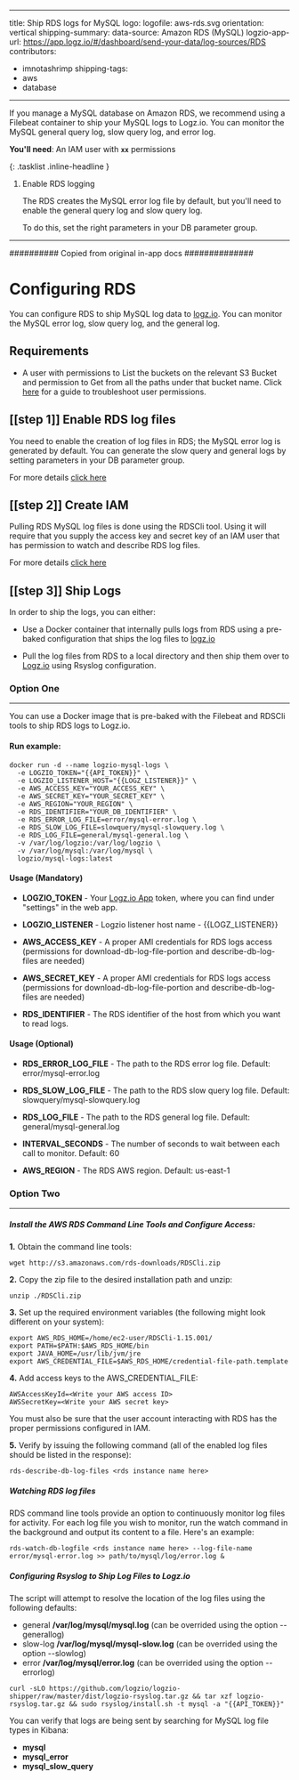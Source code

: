 <!-- MOVE TO _log-sources COLLECTION WHEN READY TO PUBLISH -->
---
title: Ship RDS logs for MySQL
logo:
  logofile: aws-rds.svg
  orientation: vertical
shipping-summary:
  data-source: Amazon RDS (MySQL)
logzio-app-url: https://app.logz.io/#/dashboard/send-your-data/log-sources/RDS
contributors:
  - imnotashrimp
shipping-tags:
  - aws
  - database
---

If you manage a MySQL database on Amazon RDS,
we recommend using a Filebeat container to ship your MySQL logs to Logz.io.
You can monitor the MySQL general query log, slow query log, and error log.

**You'll need**:
An IAM user with **`xx`** permissions

{: .tasklist .inline-headline }
1. Enable RDS logging

    The RDS creates the MySQL error log file by default,
    but you'll need to enable the general query log and slow query log.

    To do this, set the right parameters in your DB parameter group.

---

########## Copied from original in-app docs ##############

# Configuring RDS

You can configure RDS to ship MySQL log data to [logz.io](https://logz.io).
You can monitor the MySQL error log, slow query log, and the general log.

## Requirements

 - A user with permissions to List the buckets on the relevant S3 Bucket and permission to Get from all the paths under that bucket name. Click [here](http://support.logz.io/hc/en-us/articles/209486129-Troubleshooting-AWS-IAM-Configuration-for-retrieving-logs-from-a-S3-Bucket) for a guide to troubleshoot user permissions.

## [[step 1]] **Enable RDS log files**
You need to enable the creation of log files in RDS; the MySQL error log is generated by default. You can generate the slow query and general logs by setting parameters in your DB parameter group. 

For more details [click here](http://docs.aws.amazon.com/AmazonRDS/latest/UserGuide/USER_LogAccess.Concepts.MySQL.html)

## [[step 2]] **Create IAM**
Pulling RDS MySQL log files is done using the RDSCli tool. Using it will require that you supply the access key and secret key of an IAM user that has permission to watch and describe RDS log files.

For more details [click here](http://docs.aws.amazon.com/AmazonRDS/latest/UserGuide/UsingWithRDS.IAM.html)

## [[step 3]] **Ship Logs**

In order to ship the logs, you can either:

- Use a Docker container that internally pulls logs from RDS using a pre-baked configuration that ships the log files to [logz.io](https://logz.io)

- Pull the log files from RDS to a local directory and then ship them over to [Logz.io](http://logz.io) using Rsyslog configuration.

### Option One

---

You can use a Docker image that is pre-baked with the Filebeat and RDSCli tools to ship RDS logs to Logz.io. 

#### **Run example:**
```
docker run -d --name logzio-mysql-logs \
  -e LOGZIO_TOKEN="{{API_TOKEN}}" \
  -e LOGZIO_LISTENER_HOST="{{LOGZ_LISTENER}}" \
  -e AWS_ACCESS_KEY="YOUR_ACCESS_KEY" \
  -e AWS_SECRET_KEY="YOUR_SECRET_KEY" \
  -e AWS_REGION="YOUR_REGION" \
  -e RDS_IDENTIFIER="YOUR_DB_IDENTIFIER" \
  -e RDS_ERROR_LOG_FILE=error/mysql-error.log \
  -e RDS_SLOW_LOG_FILE=slowquery/mysql-slowquery.log \
  -e RDS_LOG_FILE=general/mysql-general.log \
  -v /var/log/logzio:/var/log/logzio \
  -v /var/log/mysql:/var/log/mysql \
  logzio/mysql-logs:latest
```

#### **Usage (Mandatory)**


- **LOGZIO_TOKEN** - Your [Logz.io App](https://app.logz.io) token, where you can find under "settings" in the web app.

- **LOGZIO_LISTENER** - Logzio listener host name - {{LOGZ_LISTENER}}

- **AWS_ACCESS_KEY** - A proper AMI credentials for RDS logs access (permissions for download-db-log-file-portion and describe-db-log-files are needed)

- **AWS_SECRET_KEY** - A proper AMI credentials for RDS logs access (permissions for download-db-log-file-portion and describe-db-log-files are needed)

- **RDS_IDENTIFIER** - The RDS identifier of the host from which you want to read logs.

#### **Usage (Optional)**


- **RDS_ERROR_LOG_FILE** - The path to the RDS error log file. Default: error/mysql-error.log

- **RDS_SLOW_LOG_FILE** - The path to the RDS slow query log file. Default: slowquery/mysql-slowquery.log

- **RDS_LOG_FILE** - The path to the RDS general log file. Default: general/mysql-general.log

- **INTERVAL_SECONDS** - The number of seconds to wait between each call to monitor. Default: 60

- **AWS_REGION** - The RDS AWS region. Default: us-east-1

### Option Two

---


##### Install the AWS RDS Command Line Tools and Configure Access:

**1.** Obtain the command line tools: 
   
```
wget http://s3.amazonaws.com/rds-downloads/RDSCli.zip
```

**2.** Copy the zip file to the desired installation path and unzip:

```
unzip ./RDSCli.zip
```

**3.** Set up the required environment variables (the following might look different on your system):

```
export AWS_RDS_HOME=/home/ec2-user/RDSCli-1.15.001/
export PATH=$PATH:$AWS_RDS_HOME/bin
export JAVA_HOME=/usr/lib/jvm/jre
export AWS_CREDENTIAL_FILE=$AWS_RDS_HOME/credential-file-path.template
```

**4.** Add access keys to the AWS_CREDENTIAL_FILE:

```
AWSAccessKeyId=<Write your AWS access ID>
AWSSecretKey=<Write your AWS secret key>
```
You must also be sure that the user account interacting with RDS has the proper permissions configured in IAM.

**5.** Verify by issuing the following command (all of the enabled log files should be listed in the response):

```
rds-describe-db-log-files <rds instance name here>
```

##### Watching RDS log files

RDS command line tools provide an option to continuously monitor log files for activity. For each log file you wish to monitor, run the watch command in the background and output its content to a file. Here's an example:

```
rds-watch-db-logfile <rds instance name here> --log-file-name error/mysql-error.log >> path/to/mysql/log/error.log &
```

##### Configuring Rsyslog to Ship Log Files to Logz.io

The script will attempt to resolve the location of the log files using the following defaults:
- general **/var/log/mysql/mysql.log** (can be overrided using the option --generallog)
- slow-log **/var/log/mysql/mysql-slow.log** (can be overrided using the option --slowlog)
- error **/var/log/mysql/error.log** (can be overrided using the option -- errorlog)

```
curl -sLO https://github.com/logzio/logzio-shipper/raw/master/dist/logzio-rsyslog.tar.gz && tar xzf logzio-rsyslog.tar.gz && sudo rsyslog/install.sh -t mysql -a "{{API_TOKEN}}"
```

You can verify that logs are being sent by searching for MySQL log file types in Kibana:
- **mysql** 
- **mysql_error**
- **mysql_slow_query**